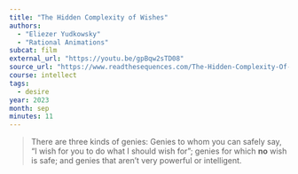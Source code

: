 ```yaml
---
title: "The Hidden Complexity of Wishes"
authors:
  - "Eliezer Yudkowsky"
  - "Rational Animations"
subcat: film
external_url: "https://youtu.be/gpBqw2sTD08"
source_url: "https://www.readthesequences.com/The-Hidden-Complexity-Of-Wishes"
course: intellect
tags:
  - desire
year: 2023
month: sep
minutes: 11
---
```


> There are three kinds of genies: Genies to whom you can safely say, “I wish for you to do what I should wish for”; genies for which **no** wish is safe; and genies that aren’t very powerful or intelligent.


